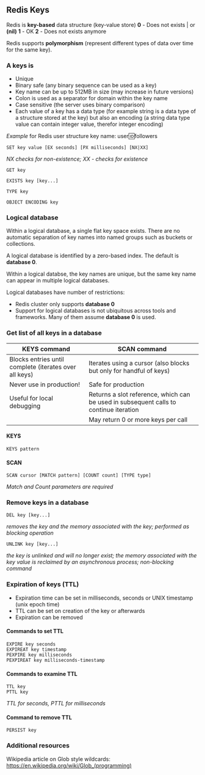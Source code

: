 ## Redis Keys

Redis is **key-based** data structure (key-value store)
**0** - Does not exists | or **(nil)**
**1** - OK
**2** - Does not exists anymore

Redis supports **polymorphism** (represent different types of data over time for the same key).

### A keys is

- Unique
- Binary safe (any binary sequence can be used as a key)
- Key name can be up to 512MB in size (may increase in future versions)
- Colon is used as a separator for domain within the key name
- Case sensitive (the server uses binary comparison)
- Each value of a key has a data type (for example string is a data type of a structure stored at the key) but also an encoding (a string data type value can contain integer value, therefor integer encoding)

_Example_ for Redis user structure key name: user:id:followers

```
SET key value [EX seconds] [PX milliseconds] [NX|XX]
```

_NX checks for non-existence; XX - checks for existence_

```
GET key
```

```
EXISTS key [key...]
```

```
TYPE key
```

```
OBJECT ENCODING key
```

### Logical database

Within a logical database, a single flat key space exists. There are no automatic separation of key names into named groups such as buckets or collections.

A logical database is identified by a zero-based index. The default is **database 0**.

Within a logical databse, the key names are unique, but the same key name can appear in multiple logical databases.

Logical databases have number of restrictions:

- Redis cluster only supports **database 0**
- Support for logical databases is not ubiquitous across tools and frameworks. Many of them assume **database 0** is used.

### Get list of all keys in a database

| KEYS command                                           | SCAN command                                                                          |
| ------------------------------------------------------ | ------------------------------------------------------------------------------------- |
| Blocks entries until complete (iterates over all keys) | Iterates using a cursor (also blocks but only for handful of keys)                    |
| Never use in production!                               | Safe for production                                                                   |
| Useful for local debugging                             | Returns a slot reference, which can be used in subsequent calls to continue iteration |
|                                                        | May return 0 or more keys per call                                                    |

#### KEYS

```
KEYS pattern
```

#### SCAN

```
SCAN cursor [MATCH pattern] [COUNT count] [TYPE type]
```

_Match and Count parameters are required_

### Remove keys in a database

```
DEL key [key...]
```

_removes the key and the memory associated with the key; performed as blocking operation_

```
UNLINK key [key...]
```

_the key is unlinked and will no longer exist; the memory associated with the key value is reclaimed by an asynchronous process; non-blocking command_

### Expiration of keys (TTL)

- Expiration time can be set in milliseconds, seconds or UNIX timestamp (unix epoch time)
- TTL can be set on creation of the key or afterwards
- Expiration can be removed

#### Commands to set TTL

```
EXPIRE key seconds
EXPIREAT key timestamp
PEXPIRE key milliseconds
PEXPIREAT key milliseconds-timestamp
```

#### Commands to examine TTL

```
TTL key
PTTL key
```

_TTL for seconds, PTTL for milliseconds_

#### Command to remove TTL

```
PERSIST key
```

### Additional resources

Wikipedia article on Glob style wildcards:
https://en.wikipedia.org/wiki/Glob_(programming)
